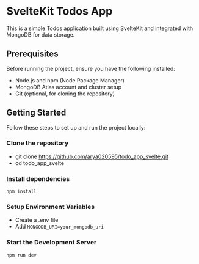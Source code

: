 # SvelteKit Todos App

This is a simple Todos application built using SvelteKit and integrated with MongoDB for data storage.

## Prerequisites

Before running the project, ensure you have the following installed:

- Node.js and npm (Node Package Manager)
- MongoDB Atlas account and cluster setup
- Git (optional, for cloning the repository)

## Getting Started

Follow these steps to set up and run the project locally:

### Clone the repository
- git clone https://github.com/arya020595/todo_app_svelte.git
- cd todo_app_svelte

### Install dependencies
```npm install```

### Setup Environment Variables
- Create a .env file
- Add `MONGODB_URI=your_mongodb_uri`

### Start the Development Server
```npm run dev```
